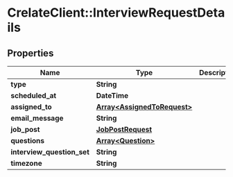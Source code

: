 # CrelateClient::InterviewRequestDetails

## Properties
Name | Type | Description | Notes
------------ | ------------- | ------------- | -------------
**type** | **String** |  | [optional] 
**scheduled_at** | **DateTime** |  | [optional] 
**assigned_to** | [**Array&lt;AssignedToRequest&gt;**](AssignedToRequest.md) |  | [optional] 
**email_message** | **String** |  | [optional] 
**job_post** | [**JobPostRequest**](JobPostRequest.md) |  | [optional] 
**questions** | [**Array&lt;Question&gt;**](Question.md) |  | [optional] 
**interview_question_set** | **String** |  | [optional] 
**timezone** | **String** |  | [optional] 


